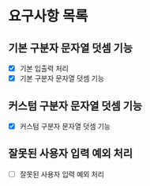 # 요구사항 목록
## 기본 구분자 문자열 덧셈 기능
- [x] 기본 입출력 처리
- [x] 기본 구분자 문자열 덧셈 기능
## 커스텀 구분자 문자열 덧셈 기능
- [x] 커스텀 구분자 문자열 덧셈 기능
## 잘못된 사용자 입력 예외 처리
- [ ] 잘못된 사용자 입력 예외 처리